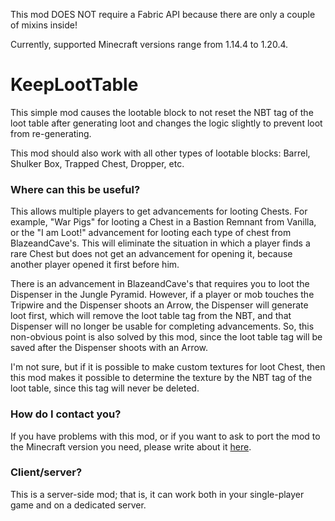 This mod DOES NOT require a Fabric API because there are only a couple of mixins inside!

Currently, supported Minecraft versions range from 1.14.4 to 1.20.4.

# KeepLootTable

This simple mod causes the lootable block to not reset the NBT tag of the loot table after generating loot and changes the logic slightly to prevent loot from re-generating.

This mod should also work with all other types of lootable blocks: Barrel, Shulker Box, Trapped Chest, Dropper, etc.

### Where can this be useful?

This allows multiple players to get advancements for looting Chests. For example, "War Pigs" for looting a Chest in a Bastion Remnant from Vanilla, or the "I am Loot!" advancement for looting each type of chest from BlazeandCave's. This will eliminate the situation in which a player finds a rare Chest but does not get an advancement for opening it, because another player opened it first before him.

There is an advancement in BlazeandCave's that requires you to loot the Dispenser in the Jungle Pyramid. However, if a player or mob touches the Tripwire and the Dispenser shoots an Arrow, the Dispenser will generate loot first, which will remove the loot table tag from the NBT, and that Dispenser will no longer be usable for completing advancements. So, this non-obvious point is also solved by this mod, since the loot table tag will be saved after the Dispenser shoots with an Arrow.

I'm not sure, but if it is possible to make custom textures for loot Chest, then this mod makes it possible to determine the texture by the NBT tag of the loot table, since this tag will never be deleted.

### How do I contact you?

If you have problems with this mod, or if you want to ask to port the mod to the Minecraft version you need, please write about it [here](https://github.com/diskree/KeepLootTable/issues).

### Client/server?

This is a server-side mod; that is, it can work both in your single-player game and on a dedicated server.
